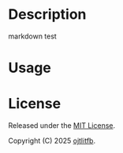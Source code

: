 # Description

markdown test

# Usage

# License

Released under the [MIT License](https://ojtlitfb.github.io/comapp/LICENSE.txt).

Copyright (C) 2025 [ojtlitfb](https://github.com/ojtlitfb).
